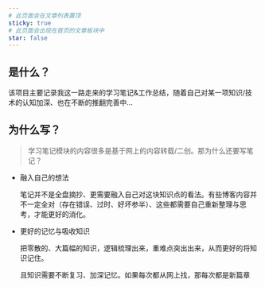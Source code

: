 ```yaml
---
# 此页面会在文章列表置顶
sticky: true
# 此页面会出现在首页的文章板块中
star: false
---
```




## 是什么？

该项目主要记录我这一路走来的学习笔记&工作总结，随着自己对某一项知识/技术的认知加深、也在不断的推翻完善中...

## 为什么写？

> 学习笔记模块的内容很多是基于网上的内容转载/二创。那为什么还要写笔记？

- 融入自己的想法

  笔记并不是全盘摘抄、更需要融入自己对这块知识点的看法。有些博客内容并不一定全对（存在错误、过时、好坏参半）、这些都需要自己重新整理与思考，才能更好的消化。

- 更好的记忆与吸收知识

  把零散的、大篇幅的知识，逻辑梳理出来，重难点突出出来，从而更好的将知识记住。

  且知识需要不断复习、加深记忆。如果每次都从网上找，那每次都是新篇章
